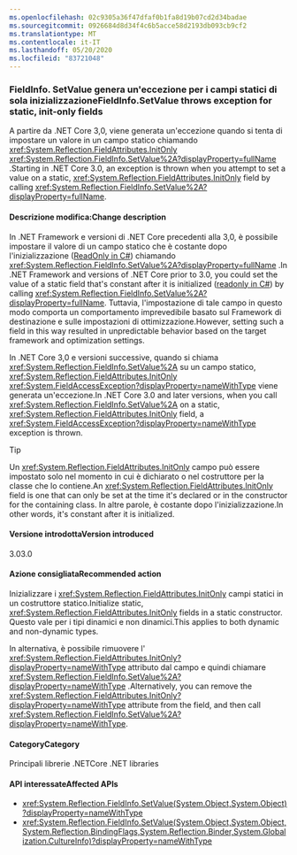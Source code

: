 ```yaml
---
ms.openlocfilehash: 02c9305a36f47dfaf0b1fa8d19b07cd2d34badae
ms.sourcegitcommit: 0926684d8d34f4c6b5acce58d2193db093cb9cf2
ms.translationtype: MT
ms.contentlocale: it-IT
ms.lasthandoff: 05/20/2020
ms.locfileid: "83721048"
---
```

### <a name="fieldinfosetvalue-throws-exception-for-static-init-only-fields"></a><span data-ttu-id="f7936-101">FieldInfo. SetValue genera un'eccezione per i campi statici di sola inizializzazione</span><span class="sxs-lookup"><span data-stu-id="f7936-101">FieldInfo.SetValue throws exception for static, init-only fields</span></span>

<span data-ttu-id="f7936-102">A partire da .NET Core 3,0, viene generata un'eccezione quando si tenta di impostare un valore in un campo statico chiamando <xref:System.Reflection.FieldAttributes.InitOnly> <xref:System.Reflection.FieldInfo.SetValue%2A?displayProperty=fullName> .</span><span class="sxs-lookup"><span data-stu-id="f7936-102">Starting in .NET Core 3.0, an exception is thrown when you attempt to set a value on a static, <xref:System.Reflection.FieldAttributes.InitOnly> field by calling <xref:System.Reflection.FieldInfo.SetValue%2A?displayProperty=fullName>.</span></span>

#### <a name="change-description"></a><span data-ttu-id="f7936-103">Descrizione modifica:</span><span class="sxs-lookup"><span data-stu-id="f7936-103">Change description</span></span>

<span data-ttu-id="f7936-104">In .NET Framework e versioni di .NET Core precedenti alla 3,0, è possibile impostare il valore di un campo statico che è costante dopo l'inizializzazione ([ReadOnly in C#](~/docs/csharp/language-reference/keywords/readonly.md)) chiamando <xref:System.Reflection.FieldInfo.SetValue%2A?displayProperty=fullName> .</span><span class="sxs-lookup"><span data-stu-id="f7936-104">In .NET Framework and versions of .NET Core prior to 3.0, you could set the value of a static field that's constant after it is initialized ([readonly in C#](~/docs/csharp/language-reference/keywords/readonly.md)) by calling <xref:System.Reflection.FieldInfo.SetValue%2A?displayProperty=fullName>.</span></span> <span data-ttu-id="f7936-105">Tuttavia, l'impostazione di tale campo in questo modo comporta un comportamento imprevedibile basato sul Framework di destinazione e sulle impostazioni di ottimizzazione.</span><span class="sxs-lookup"><span data-stu-id="f7936-105">However, setting such a field in this way resulted in unpredictable behavior based on the target framework and optimization settings.</span></span>

<span data-ttu-id="f7936-106">In .NET Core 3,0 e versioni successive, quando si chiama <xref:System.Reflection.FieldInfo.SetValue%2A> su un campo statico, <xref:System.Reflection.FieldAttributes.InitOnly> <xref:System.FieldAccessException?displayProperty=nameWithType> viene generata un'eccezione.</span><span class="sxs-lookup"><span data-stu-id="f7936-106">In .NET Core 3.0 and later versions, when you call <xref:System.Reflection.FieldInfo.SetValue%2A> on a static, <xref:System.Reflection.FieldAttributes.InitOnly> field, a <xref:System.FieldAccessException?displayProperty=nameWithType> exception is thrown.</span></span>

> [!TIP]
> <span data-ttu-id="f7936-107">Un <xref:System.Reflection.FieldAttributes.InitOnly> campo può essere impostato solo nel momento in cui è dichiarato o nel costruttore per la classe che lo contiene.</span><span class="sxs-lookup"><span data-stu-id="f7936-107">An <xref:System.Reflection.FieldAttributes.InitOnly> field is one that can only be set at the time it's declared or in the constructor for the containing class.</span></span> <span data-ttu-id="f7936-108">In altre parole, è costante dopo l'inizializzazione.</span><span class="sxs-lookup"><span data-stu-id="f7936-108">In other words, it's constant after it is initialized.</span></span>

#### <a name="version-introduced"></a><span data-ttu-id="f7936-109">Versione introdotta</span><span class="sxs-lookup"><span data-stu-id="f7936-109">Version introduced</span></span>

<span data-ttu-id="f7936-110">3.0</span><span class="sxs-lookup"><span data-stu-id="f7936-110">3.0</span></span>

#### <a name="recommended-action"></a><span data-ttu-id="f7936-111">Azione consigliata</span><span class="sxs-lookup"><span data-stu-id="f7936-111">Recommended action</span></span>

<span data-ttu-id="f7936-112">Inizializzare i <xref:System.Reflection.FieldAttributes.InitOnly> campi statici in un costruttore statico.</span><span class="sxs-lookup"><span data-stu-id="f7936-112">Initialize static, <xref:System.Reflection.FieldAttributes.InitOnly> fields in a static constructor.</span></span> <span data-ttu-id="f7936-113">Questo vale per i tipi dinamici e non dinamici.</span><span class="sxs-lookup"><span data-stu-id="f7936-113">This applies to both dynamic and non-dynamic types.</span></span>

<span data-ttu-id="f7936-114">In alternativa, è possibile rimuovere l' <xref:System.Reflection.FieldAttributes.InitOnly?displayProperty=nameWithType> attributo dal campo e quindi chiamare <xref:System.Reflection.FieldInfo.SetValue%2A?displayProperty=nameWithType> .</span><span class="sxs-lookup"><span data-stu-id="f7936-114">Alternatively, you can remove the <xref:System.Reflection.FieldAttributes.InitOnly?displayProperty=nameWithType> attribute from the field, and then call <xref:System.Reflection.FieldInfo.SetValue%2A?displayProperty=nameWithType>.</span></span>

#### <a name="category"></a><span data-ttu-id="f7936-115">Category</span><span class="sxs-lookup"><span data-stu-id="f7936-115">Category</span></span>

<span data-ttu-id="f7936-116">Principali librerie .NET</span><span class="sxs-lookup"><span data-stu-id="f7936-116">Core .NET libraries</span></span>

#### <a name="affected-apis"></a><span data-ttu-id="f7936-117">API interessate</span><span class="sxs-lookup"><span data-stu-id="f7936-117">Affected APIs</span></span>

- <xref:System.Reflection.FieldInfo.SetValue(System.Object,System.Object)?displayProperty=nameWithType>
- <xref:System.Reflection.FieldInfo.SetValue(System.Object,System.Object,System.Reflection.BindingFlags,System.Reflection.Binder,System.Globalization.CultureInfo)?displayProperty=nameWithType>

<!--

#### Affected APIs

- `M:System.Reflection.FieldInfo.SetValue(System.Object,System.Object)`
- `M:System.Reflection.FieldInfo.SetValue(System.Object,System.Object,System.Reflection.BindingFlags,System.Reflection.Binder,System.Globalization.CultureInfo)`

-->
